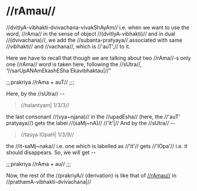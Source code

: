 # //rAmau//

//dvitIyA-vibhakti-dvivachana-vivakShAyAm// i.e. when we want to use the
word, //rAma// in the sense of object //(dvitIyA-vibhakti)// and in dual
//(dvivachana)//, we add the //subanta-pratyaya// associated with same
//vibhakti// and //vachana//, which is //'auT',// to it.

Here we have to recall that though we are talking about two //rAma//-s
only one //rAma// word is taken here, following the //sUtra//,
“//sarUpANAmEkashESha Ekavibhaktau|//”

;;;prakriya
//rAma + auT//
;;;

Here, by the //sUtra// --

> //halantyam| 1/3/3//

the last consonant //(vya~njana)// in the //upadEsha// (here, the
//'auT' pratyaya//) gets the label //(saMj~nA)// //'it'|// And by the
//sUtra// --

> //tasya lOpaH| 1/3/9//

the //it-saMj~naka// i.e. one which is labelled as //'it'// gets
//'lOpa'// i.e. it should disappears. So, we will get --

;;;prakriya
//rAma + au//
;;;

Now, the rest of the //prakriyA// (derivation) is like that of
[//rAmau//](#/shadlinga-prakaranam/raama-sabdah/raama-1-2) in
//prathamA-vibhakti-dvivachana|//
<!--stackedit_data:
eyJoaXN0b3J5IjpbLTEzNTIzNDUyNDldfQ==
-->